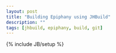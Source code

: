 ```yaml
---
layout: post
title: "Building Epiphany using JHBuild"
description: ""
tags: [jhbuild, epiphany, build, git]
---
```

{% include JB/setup %}


